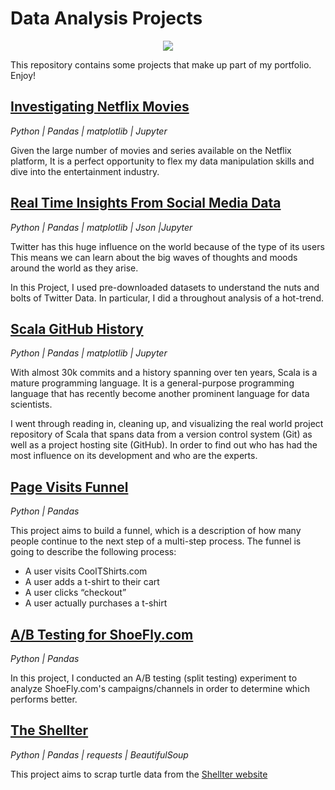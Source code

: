# Data Analysis Projects

<p align="center">
  <img src="https://media.giphy.com/media/Z6Qh5TrJM4MHSf1vyX/giphy.gif">
</p>


This repository contains some projects that make up part of my portfolio. Enjoy!

<a href="https://github.com/RdEl00/Investigating-Netflix-Movies" target="_blank"><h2>Investigating Netflix Movies</h2></a>


*Python | Pandas | matplotlib | Jupyter*

Given the large number of movies and series available on the Netflix platform, It is a perfect opportunity to flex my data manipulation skills and dive into the entertainment industry.

## [Real Time Insights From Social Media Data](https://github.com/RdEl00/Real-time-Insights-from-Social-Media-Data)

*Python | Pandas | matplotlib | Json |Jupyter*

Twitter has this huge influence on the world because of the type of its users This means we can learn about the big waves of thoughts and moods around the world as they arise.

In this Project, I used pre-downloaded datasets to understand the nuts and bolts of Twitter Data. In particular, I did a throughout analysis of a hot-trend.

## [Scala GitHub History](https://github.com/RdEl00/Scala-GitHub-History)

*Python | Pandas | matplotlib | Jupyter*

With almost 30k commits and a history spanning over ten years, Scala is a mature programming language. It is a general-purpose programming language that has recently become another prominent language for data scientists.

I went through reading in, cleaning up, and visualizing the real world project repository of Scala that spans data from a version control system (Git) as well as a project hosting site (GitHub). In order to find out who has had the most influence on its development and who are the experts.

## [Page Visits Funnel](https://github.com/RdEl00/Page-Visits-Funnel)

*Python | Pandas*

This project aims to build a funnel, which is a description of how many people continue to the next step of a multi-step process. The funnel is going to describe the following process:

  - A user visits CoolTShirts.com
  - A user adds a t-shirt to their cart
  - A user clicks “checkout”
  - A user actually purchases a t-shirt

## [A/B Testing for ShoeFly.com](https://github.com/RdEl00/A-B-Testing-ShoeFly.com)

*Python | Pandas*

In this project, I conducted an A/B testing (split testing) experiment to analyze ShoeFly.com's campaigns/channels in order to  determine which performs better.

## [The Shellter](https://github.com/RdEl00/Web-Scraping-Projects)

*Python | Pandas | requests | BeautifulSoup*


This project aims to scrap turtle data from the [Shellter website](https://content.codecademy.com/courses/beautifulsoup/shellter.html)

<!--sql
## [What And Where Are The World's Oldest Businesses](https://github.com/ABZ-Aaron/CoinCap-API-Pipeline)
##py and sql versions
This is a personal project I've been working on. The aim was to build a data pipeline, and develop basic skills across a range of technologies.

## [Analyze International Debt Statistics](https://github.com/ABZ-Aaron/CoinCap-API-Pipeline)

This is a personal project I've been working on. The aim was to build a data pipeline, and develop basic skills across a range of technologies.

## [Golden Age Of Video Games](https://github.com/ABZ-Aaron/CoinCap-API-Pipeline)

This is a personal project I've been working on. The aim was to build a data pipeline, and develop basic skills across a range of technologies.
-->


<!--
## [Dphi Bootcamps](https://github.com/ABZ-Aaron/CoinCap-API-Pipeline)

This is a personal project I've been working on. The aim was to build a data pipeline, and develop basic skills across a range of technologies.

## [Applied Data Science Module Unit I](https://github.com/ABZ-Aaron/CoinCap-API-Pipeline)

This is a personal project I've been working on. The aim was to build a data pipeline, and develop basic skills across a range of technologies.
-->

<br>
<!--
[Reddit API Pipeline](https://github.com/ABZ-Aaron/Reddit-API-Pipeline)
*Python | SQL | Docker | Airflow | AWS | Google Data Studio | DBT | Terraform*
This is a personal project I've been working on. The aim was to build a data pipeline, and develop basic skills across a range of technologies.
-->

